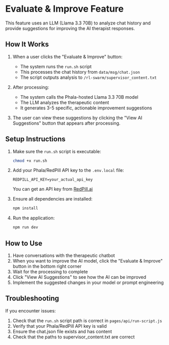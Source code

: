 # Evaluate & Improve Feature

This feature uses an LLM (Llama 3.3 70B) to analyze chat history and provide suggestions for improving the AI therapist responses.

## How It Works

1. When a user clicks the "Evaluate & Improve" button:
   - The system runs the `run.sh` script
   - This processes the chat history from `data/msg/chat.json`
   - The script outputs analysis to `/rl-swarm/supervisor_content.txt`

2. After processing:
   - The system calls the Phala-hosted Llama 3.3 70B model
   - The LLM analyzes the therapeutic content
   - It generates 3-5 specific, actionable improvement suggestions

3. The user can view these suggestions by clicking the "View AI Suggestions" button that appears after processing.

## Setup Instructions

1. Make sure the `run.sh` script is executable:
   ```bash
   chmod +x run.sh
   ```

2. Add your Phala/RedPill API key to the `.env.local` file:
   ```
   REDPILL_API_KEY=your_actual_api_key
   ```
   
   You can get an API key from [RedPill.ai](https://redpill.ai)

3. Ensure all dependencies are installed:
   ```bash
   npm install
   ```
   
4. Run the application:
   ```bash
   npm run dev
   ```

## How to Use

1. Have conversations with the therapeutic chatbot
2. When you want to improve the AI model, click the "Evaluate & Improve" button in the bottom right corner
3. Wait for the processing to complete
4. Click "View AI Suggestions" to see how the AI can be improved
5. Implement the suggested changes in your model or prompt engineering

## Troubleshooting

If you encounter issues:

1. Check that the `run.sh` script path is correct in `pages/api/run-script.js`
2. Verify that your Phala/RedPill API key is valid
3. Ensure the chat.json file exists and has content
4. Check that the paths to supervisor_content.txt are correct 